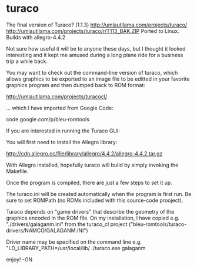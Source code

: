 # turaco
The final version of Turaco? (1.1.3)
http://umlautllama.com/projects/turaco/
http://umlautllama.com/projects/turaco/r/T113_BAK.ZIP
Ported to Linux.
Builds with allegro-4.4.2 


Not sure how useful it will be to anyone these days, but I thought it 
looked interesting and it kept me amused during a long plane ride for a 
business trip a while back.

You may want to check out the command-line version of turaco, which
allows graphics to be exported to an image file to be editted in your 
favorite graphics program and then dumped back to ROM format:

http://umlautllama.com/projects/turacocl/

... which I have imported from Google Code:

code.google.com/p/bleu-romtools


If you are interested in running the Turaco GUI:

You will first need to install the Allegro library:

http://cdn.allegro.cc/file/library/allegro/4.4.2/allegro-4.4.2.tar.gz

With Allegro installed, hopefully turaco will build by simply invoking 
the Makefile.

Once the program is compiled, there are just a few steps to set it up.


The turaco.ini will be created automatically when the program is first run. 
Be sure to set ROMPath (no ROMs included with this source-code prooject).

Turaco depends on "game drivers" that describe the geometry of the graphics 
encoded in the ROM file.  On my installation, I have copied e.g. 
"./drivers/galaganm.ini" from the turaco_cl project 
("bleu-romtools/turaco-drivers/NAMCO/GALAGANM.INI")

Driver name may be specified on the command line e.g.
  "LD_LIBRARY_PATH=/usr/local/lib/ ./turaco.exe galaganm

enjoy!
-GN
